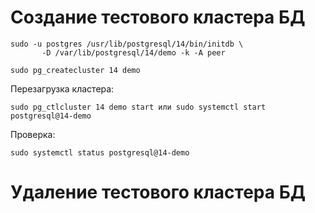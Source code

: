 # Создание тестового кластера БД

```
sudo -u postgres /usr/lib/postgresql/14/bin/initdb \
       -D /var/lib/postgresql/14/demo -k -A peer
```

``sudo pg_createcluster 14 demo``

Перезагрузка кластера:

```
sudo pg_ctlcluster 14 demo start или sudo systemctl start postgresql@14-demo
```

Проверка:

``sudo systemctl status postgresql@14-demo``

# Удаление тестового кластера БД

